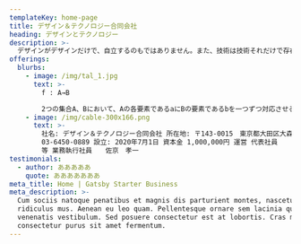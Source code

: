 ```yaml
---
templateKey: home-page
title: デザイン＆テクノロジー合同会社
heading: デザインとテクノロジー
description: >-
  デザインがデザインだけで、自立するのもではありません。また、技術は技術それだけで存在するものではありません。技術はデザインのフレームに規定され、デザインは技術の進化に左右されます。蜜結合、疎結合を繰り返すこの二つの要素が私たちのテーマです。
offerings:
  blurbs:
    - image: /img/tal_1.jpg
      text: >-
        f : A→B

        2つの集合A、Bにおいて、Aの各要素であるaにBの要素であるbを一つずつ対応させる規則fが与えられているとき、これをAからBへの写像（マッピング）という。実数を実数に対応させる関数y=f(x)を、抽象的に拡張した概念。関数を積み重ね、抽象化した写像が次なる解を導きだすと私たちは考えています。
    - image: /img/cable-300x166.png
      text: >-
        社名: デザイン＆テクノロジー合同会社 所在地: 〒143-0015　東京都大田区大森西6－17－17 KOCA　A3 Tel.
        03-6450-0889 設立: 2020年7月1日 資本金 1,000,000円 運営 代表社員　　　　小野田 里砂子 業務執行社員　　藏重
        等 業務執行社員　　佐京　孝一
testimonials:
  - author: あああああ
    quote: あああああああ
meta_title: Home | Gatsby Starter Business
meta_description: >-
  Cum sociis natoque penatibus et magnis dis parturient montes, nascetur
  ridiculus mus. Aenean eu leo quam. Pellentesque ornare sem lacinia quam
  venenatis vestibulum. Sed posuere consectetur est at lobortis. Cras mattis
  consectetur purus sit amet fermentum.
---
```


